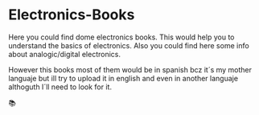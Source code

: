# Electronics-Books
Here you could find dome electronics books. This would help you to understand the basics of electronics.  Also you could find here some info about analogic/digital electronics. 

However this books most of them would be in spanish bcz it´s my mother languaje but ill try to upload it in english and even in another languaje althoguth I´ll need to look for it.


📚
